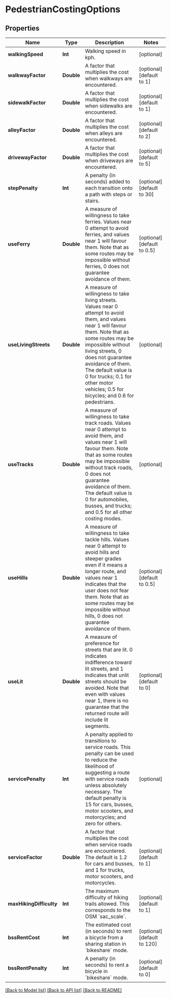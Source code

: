 # PedestrianCostingOptions

## Properties
Name | Type | Description | Notes
------------ | ------------- | ------------- | -------------
**walkingSpeed** | **Int** | Walking speed in kph. | [optional] 
**walkwayFactor** | **Double** | A factor that multiplies the cost when walkways are encountered. | [optional] [default to 1]
**sidewalkFactor** | **Double** | A factor that multiplies the cost when sidewalks are encountered. | [optional] [default to 1]
**alleyFactor** | **Double** | A factor that multiplies the cost when alleys are encountered. | [optional] [default to 2]
**drivewayFactor** | **Double** | A factor that multiplies the cost when driveways are encountered. | [optional] [default to 5]
**stepPenalty** | **Int** | A penalty (in seconds) added to each transition onto a path with steps or stairs. | [optional] [default to 30]
**useFerry** | **Double** | A measure of willingness to take ferries. Values near 0 attempt to avoid ferries, and values near 1 will favour them. Note that as some routes may be impossible without ferries, 0 does not guarantee avoidance of them. | [optional] [default to 0.5]
**useLivingStreets** | **Double** | A measure of willingness to take living streets. Values near 0 attempt to avoid them, and values near 1 will favour them. Note that as some routes may be impossible without living streets, 0 does not guarantee avoidance of them. The default value is 0 for trucks; 0.1 for other motor vehicles; 0.5 for bicycles; and 0.6 for pedestrians. | [optional] 
**useTracks** | **Double** | A measure of willingness to take track roads. Values near 0 attempt to avoid them, and values near 1 will favour them. Note that as some routes may be impossible without track roads, 0 does not guarantee avoidance of them. The default value is 0 for automobiles, busses, and trucks; and 0.5 for all other costing modes. | [optional] 
**useHills** | **Double** | A measure of willingness to take tackle hills. Values near 0 attempt to avoid hills and steeper grades even if it means a longer route, and values near 1 indicates that the user does not fear them. Note that as some routes may be impossible without hills, 0 does not guarantee avoidance of them. | [optional] [default to 0.5]
**useLit** | **Double** | A measure of preference for streets that are lit. 0 indicates indifference toward lit streets, and 1 indicates that unlit streets should be avoided. Note that even with values near 1, there is no guarantee that the returned route will include lit segments. | [optional] [default to 0]
**servicePenalty** | **Int** | A penalty applied to transitions to service roads. This penalty can be used to reduce the likelihood of suggesting a route with service roads unless absolutely necessary. The default penalty is 15 for cars, busses, motor scooters, and motorcycles; and zero for others. | [optional] 
**serviceFactor** | **Double** | A factor that multiplies the cost when service roads are encountered. The default is 1.2 for cars and busses, and 1 for trucks, motor scooters, and motorcycles. | [optional] [default to 1]
**maxHikingDifficulty** | **Int** | The maximum difficulty of hiking trails allowed. This corresponds to the OSM &#x60;sac_scale&#x60;. | [optional] [default to 1]
**bssRentCost** | **Int** | The estimated cost (in seconds) to rent a bicycle from a sharing station in &#x60;bikeshare&#x60; mode. | [optional] [default to 120]
**bssRentPenalty** | **Int** | A penalty (in seconds) to rent a bicycle in &#x60;bikeshare&#x60; mode. | [optional] [default to 0]

[[Back to Model list]](../README.md#documentation-for-models) [[Back to API list]](../README.md#documentation-for-api-endpoints) [[Back to README]](../README.md)


